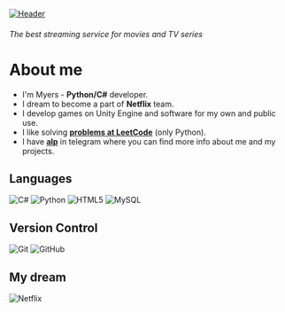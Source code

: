 [![Header](https://sun9-80.userapi.com/impg/2lJH9kMPeuLjD5qFA0Y4B6O02eYNwZRVGKOjiQ/5n63RvdwEck.jpg?size=2560x365&quality=96&sign=f8365ad6d53add95c84aaca95678e8bf&type=album)]()
###### The best streaming service for movies and TV series

# **About me**
- I'm Myers - **Python/C#** developer.
- I dream to become a part of **Netflix** team.
- I develop games on Unity Engine and software for my own and public use.
- I like solving [**problems at LeetCode**](https://github.com/ememyersmeow/LeetCode-Problems) (only Python).
- I have [**alp**](https://t.me/ememyersSss) in telegram where you can find more info about me and my projects.

## **Languages**
![C#](https://img.shields.io/badge/c%23-%23239120.svg?style=for-the-badge&logo=csharp&logoColor=white)
![Python](https://img.shields.io/badge/python-3670A0?style=for-the-badge&logo=python&logoColor=ffdd54)
![HTML5](https://img.shields.io/badge/html5-%23E34F26.svg?style=for-the-badge&logo=html5&logoColor=white)
![MySQL](https://img.shields.io/badge/mysql-%2300f.svg?style=for-the-badge&logo=mysql&logoColor=white)

## **Version Control**
![Git](https://img.shields.io/badge/git-%23F05033.svg?style=for-the-badge&logo=git&logoColor=white)
![GitHub](https://img.shields.io/badge/github-%23121011.svg?style=for-the-badge&logo=github&logoColor=white)

## **My dream**
![Netflix](https://img.shields.io/badge/Netflix-E50914?style=for-the-badge&logo=netflix&logoColor=white)
